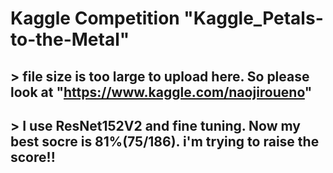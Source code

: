 # Kaggle Competition "Kaggle_Petals-to-the-Metal"
## > file size is too large to upload here.  So please look at "https://www.kaggle.com/naojiroueno"
##
## > I use ResNet152V2 and fine tuning. Now my best socre is 81%(75/186). i'm trying to raise the score!!
